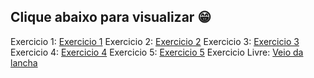 ## Clique abaixo para visualizar 😁

Exercicio 1: [Exercicio 1](Exercicio_1.html)
Exercicio 2: [Exercicio 2](Exercicio_2.html)
Exercicio 3: [Exercicio 3](Exercicio_3.html)
Exercicio 4: [Exercicio 4](Exercicio_4.html)
Exercicio 5: [Exercicio 5](Exercicio_5.html)
Exercicio Livre: [Veio da lancha](veio_da_lancha.html)
